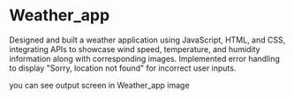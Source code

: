 # Weather_app
Designed and built a weather application using JavaScript, HTML, and CSS, integrating APIs to
showcase wind speed, temperature, and humidity information along with corresponding images.
Implemented error handling to display "Sorry, location not found" for incorrect user inputs.

you can see output screen in Weather_app image
